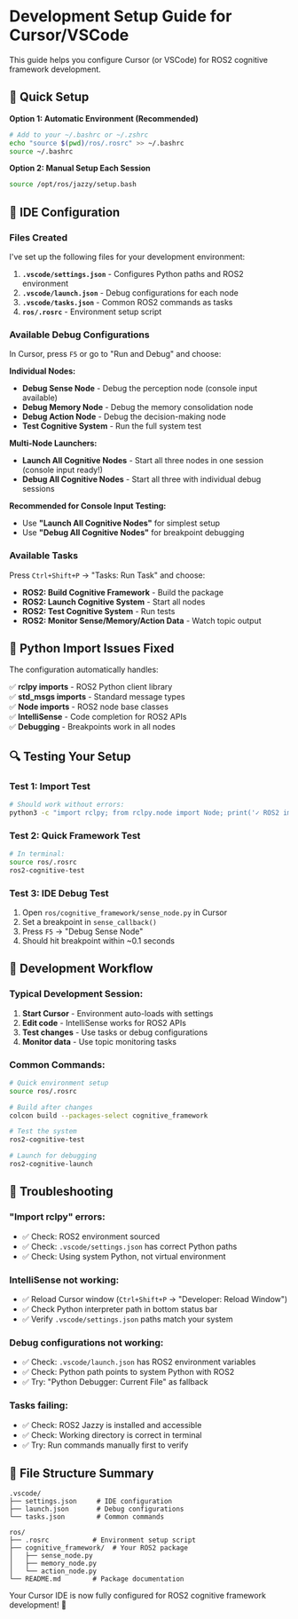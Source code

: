 # Development Setup Guide for Cursor/VSCode

This guide helps you configure Cursor (or VSCode) for ROS2 cognitive framework development.

## 🚀 Quick Setup

**Option 1: Automatic Environment (Recommended)**
```bash
# Add to your ~/.bashrc or ~/.zshrc
echo "source $(pwd)/ros/.rosrc" >> ~/.bashrc
source ~/.bashrc
```

**Option 2: Manual Setup Each Session**
```bash
source /opt/ros/jazzy/setup.bash
```

## 🔧 IDE Configuration

### Files Created

I've set up the following files for your development environment:

1. **`.vscode/settings.json`** - Configures Python paths and ROS2 environment
2. **`.vscode/launch.json`** - Debug configurations for each node
3. **`.vscode/tasks.json`** - Common ROS2 commands as tasks
4. **`ros/.rosrc`** - Environment setup script

### Available Debug Configurations

In Cursor, press `F5` or go to "Run and Debug" and choose:

**Individual Nodes:**
- **Debug Sense Node** - Debug the perception node (console input available)
- **Debug Memory Node** - Debug the memory consolidation node  
- **Debug Action Node** - Debug the decision-making node
- **Test Cognitive System** - Run the full system test

**Multi-Node Launchers:**
- **Launch All Cognitive Nodes** - Start all three nodes in one session (console input ready!)
- **Debug All Cognitive Nodes** - Start all three with individual debug sessions

**Recommended for Console Input Testing:**
- Use **"Launch All Cognitive Nodes"** for simplest setup
- Use **"Debug All Cognitive Nodes"** for breakpoint debugging

### Available Tasks

Press `Ctrl+Shift+P` → "Tasks: Run Task" and choose:

- **ROS2: Build Cognitive Framework** - Build the package
- **ROS2: Launch Cognitive System** - Start all nodes
- **ROS2: Test Cognitive System** - Run tests
- **ROS2: Monitor Sense/Memory/Action Data** - Watch topic output

## 🐍 Python Import Issues Fixed

The configuration automatically handles:

✅ **rclpy imports** - ROS2 Python client library  
✅ **std_msgs imports** - Standard message types  
✅ **Node imports** - ROS2 node base classes  
✅ **IntelliSense** - Code completion for ROS2 APIs  
✅ **Debugging** - Breakpoints work in all nodes  

## 🔍 Testing Your Setup

### Test 1: Import Test
```bash
# Should work without errors:
python3 -c "import rclpy; from rclpy.node import Node; print('✓ ROS2 imports working')"
```

### Test 2: Quick Framework Test
```bash
# In terminal:
source ros/.rosrc
ros2-cognitive-test
```

### Test 3: IDE Debug Test
1. Open `ros/cognitive_framework/sense_node.py` in Cursor
2. Set a breakpoint in `sense_callback()` 
3. Press `F5` → "Debug Sense Node"
4. Should hit breakpoint within ~0.1 seconds

## 🎯 Development Workflow

### Typical Development Session:

1. **Start Cursor** - Environment auto-loads with settings
2. **Edit code** - IntelliSense works for ROS2 APIs
3. **Test changes** - Use tasks or debug configurations
4. **Monitor data** - Use topic monitoring tasks

### Common Commands:

```bash
# Quick environment setup
source ros/.rosrc

# Build after changes
colcon build --packages-select cognitive_framework

# Test the system
ros2-cognitive-test

# Launch for debugging
ros2-cognitive-launch
```

## 🔧 Troubleshooting

### "Import rclpy" errors:
- ✅ Check: ROS2 environment sourced
- ✅ Check: `.vscode/settings.json` has correct Python paths
- ✅ Check: Using system Python, not virtual environment

### IntelliSense not working:
- ✅ Reload Cursor window (`Ctrl+Shift+P` → "Developer: Reload Window")
- ✅ Check Python interpreter path in bottom status bar
- ✅ Verify `.vscode/settings.json` paths match your system

### Debug configurations not working:
- ✅ Check: `.vscode/launch.json` has ROS2 environment variables
- ✅ Check: Python path points to system Python with ROS2
- ✅ Try: "Python Debugger: Current File" as fallback

### Tasks failing:
- ✅ Check: ROS2 Jazzy is installed and accessible
- ✅ Check: Working directory is correct in terminal
- ✅ Try: Run commands manually first to verify

## 📁 File Structure Summary

```
.vscode/
├── settings.json     # IDE configuration
├── launch.json       # Debug configurations  
└── tasks.json        # Common commands

ros/
├── .rosrc           # Environment setup script
├── cognitive_framework/  # Your ROS2 package
│   ├── sense_node.py
│   ├── memory_node.py
│   └── action_node.py
└── README.md        # Package documentation
```

Your Cursor IDE is now fully configured for ROS2 cognitive framework development! 🎉 